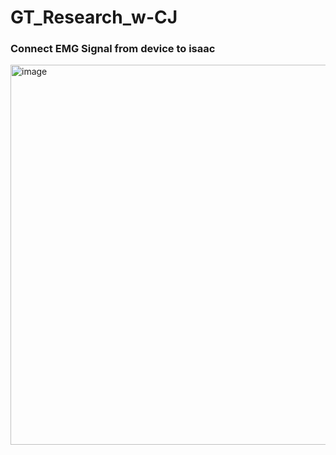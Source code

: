 # GT_Research_w-CJ

### Connect EMG Signal from device to isaac

<img width="1080" height="608" alt="image" src="https://github.com/user-attachments/assets/876e6289-5bbe-4738-9266-75adca58c483" />
